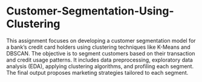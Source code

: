 # Customer-Segmentation-Using-Clustering
This assignment focuses on developing a customer segmentation model for a bank’s credit card holders using clustering techniques like K-Means and DBSCAN. The objective is to segment customers based on their transaction and credit usage patterns. It includes data preprocessing, exploratory data analysis (EDA), applying clustering algorithms, and profiling each segment. The final output proposes marketing strategies tailored to each segment.

